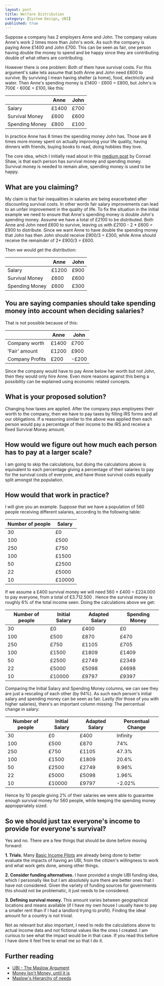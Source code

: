 ```yaml
---
layout: post
title: Welfare Distribution
category: [System Design, UBI]
published: true
---
```


Suppose a company has 2 employers Anne and John. The company values Anne's work 2 times more than John's work. As such the company is paying Anne £1400 and John £700. This can be seen as fair, one person having double the money to spend and be happy since they are contributing double of what others are contributing.

However there is one problem: Both of them have survival costs. For this argument's sake lets assume that both Anne and John need £600 to survive. By surviving I mean having shelter (a home), food, electricity and water. Then Anne's spending money is £1400 - £600 = £800, but John's is 700£ - 600£ = £100, like this:

<table>
  <thead>
    <tr>
      <th></th>
      <th>Anne</th>
      <th>John</th>
    </tr>
  </thead>
  <tbody>
    <tr>
      <td>Salary</td>
      <td>£1400</td>
      <td>£700</td>
    </tr>
    <tr>
      <td>Survival Money</td>
      <td>£600</td>
      <td>£600</td>
    </tr>
    <tr>
      <td>Spending Money</td>
      <td>£800</td>
      <td>£100</td>
    </tr>
  </tbody>
</table>

In practice Anne has 8 times the spending money John has. Those are 8 times more money spent on actually improving your life quality, having dinners with friends, buying books to read, doing hobbies they love.

The core idea, which I initially read about in this [medium post]((https://medium.com/@conradshaw/money-isnt-money-97722fe87025)) by Conrad Shaw, is that each person has survival money and spending money. Survival money is needed to remain alive, spending money is used to be happy.

<!--excerpt ends here-->

## What are you claiming?

My claim is that fair inequalities in salaries are being exacerbated after discounting survival costs. In other words fair salary improvements can lead to an unfair improvement in the quality of life. To fix the situation in the initial example we need to ensure that Anne's spending money is double John's spending money. Assume we have a total of £2100 to be distributed. Both Anne and John need £600 to survive, leaving us with £2100 - 2 * £600 = £900 to distribute. Since we want Anne to have double the spending money that John has then John should receive £900/3 = £300, while Anne should receive the remainder of 2* £900/3 = £600.

Then we would get the distribution:

<table>
  <thead>
    <tr>
      <th></th>
      <th>Anne</th>
      <th>John</th>
    </tr>
  </thead>
  <tbody>
    <tr>
      <td>Salary</td>
      <td>£1200</td>
      <td>£900</td>
    </tr>
    <tr>
      <td>Survival Money</td>
      <td>£600</td>
      <td>£600</td>
    </tr>
    <tr>
      <td>Spending Money</td>
      <td>£600</td>
      <td>£300</td>
    </tr>
  </tbody>
</table>

## You are saying companies should take spending money into account when deciding salaries?

That is not possible because of this:

<table>
  <thead>
    <tr>
      <th></th>
      <th>Anne</th>
      <th>John</th>
    </tr>
  </thead>
  <tbody>
    <tr>
      <td>Company worth</td>
      <td>£1400</td>
      <td>£700</td>
    </tr>
    <tr>
      <td>'Fair' amount</td>
      <td>£1200</td>
      <td>£900</td>
    </tr>
    <tr>
      <td>Company Profits</td>
      <td>£200</td>
      <td>-£200</td>
    </tr>
  </tbody>
</table>

Since the company would have to pay Anne below her worth but not John, then they would only hire Anne. Even more reasons against this being a possibility can be explained using economic related concepts.

## What is your proposed solution?

Changing how taxes are applied. After the company pays employees their worth to the company, then we have to pay taxes by filling IRS forms and all our obligations. If a reasoning similar to the above was applied then each person would pay a percentage of their income to the IRS and receive a fixed Survival Money amount.

## How would we figure out how much each person has to pay at a larger scale?

I am going to skip the calculations, but doing the calculations above is equivalent to each percentage giving a percentage of their salaries to pay for the survival costs of everyone, and have those survival costs equally split amongst the population.

## How would that work in practice?

I will give you an example. Suppose that we have a population of 560 people receiving different salaries, according to the following table:

<table>
  <thead>
    <tr>
      <th>Number of people</th>
      <th>Salary</th>
    </tr>
  </thead>
  <tbody>
    <tr>
      <td>30</td>
      <td>£0</td>
    </tr>
    <tr>
      <td>100</td>
      <td>£500</td>
    </tr>
    <tr>
      <td>250</td>
      <td>£750</td>
    </tr>
    <tr>
      <td>100</td>
      <td>£1500</td>
    </tr>
    <tr>
      <td>50</td>
      <td>£2500</td>
    </tr>
    <tr>
      <td>22</td>
      <td>£5000</td>
    </tr>
    <tr>
      <td>10</td>
      <td>£10000</td>
    </tr>
  </tbody>
</table>

If we assume a £400 survival money we will need 560 * £400 = £224.000 to pay everyone, from a total of £3.712.500 . Hence the survival money is roughly 6% of the total income seen. Doing the calculations above we get:

<table>
  <thead>
    <tr>
      <th>Number of people</th>
      <th>Initial Salary</th>
      <th>Adapted Salary</th>
      <th>Spending Money</th>
    </tr>
  </thead>
  <tbody>
    <tr>
      <td>30</td>
      <td>£0</td>
      <td>£400</td>
      <td>£0</td>
    </tr>
    <tr>
      <td>100</td>
      <td>£500</td>
      <td>£870</td>
      <td>£470</td>
    </tr>
    <tr>
      <td>250</td>
      <td>£750</td>
      <td>£1105</td>
      <td>£705</td>
    </tr>
    <tr>
      <td>100</td>
      <td>£1500</td>
      <td>£1809</td>
      <td>£1409</td>
    </tr>
    <tr>
      <td>50</td>
      <td>£2500</td>
      <td>£2749</td>
      <td>£2349</td>
    </tr>
    <tr>
      <td>22</td>
      <td>£5000</td>
      <td>£5098</td>
      <td>£4698</td>
    </tr>
    <tr>
      <td>10</td>
      <td>£10000</td>
      <td>£9797</td>
      <td>£9397</td>
    </tr>
  </tbody>
</table>

Comparing the Initial Salary and Spending Money columns, we can see they are just a rescaling of each other (by 94%). As such each person's initial salary and spending money can be seen as fair.
Lastly (for those of you with higher salaries), there's an important column missing: The percentual change in salary:

<table>
  <thead>
    <tr>
      <th>Number of people</th>
      <th>Initial Salary</th>
      <th>Adapted Salary</th>
      <th>Percentual Change</th>
    </tr>
  </thead>
  <tbody>
    <tr>
      <td>30</td>
      <td>£0</td>
      <td>£400</td>
      <td>Infinity</td>
    </tr>
    <tr>
      <td>100</td>
      <td>£500</td>
      <td>£870</td>
      <td>74%</td>
    </tr>
    <tr>
      <td>250</td>
      <td>£750</td>
      <td>£1105</td>
      <td>47.3%</td>
    </tr>
    <tr>
      <td>100</td>
      <td>£1500</td>
      <td>£1809</td>
      <td>20.6%</td>
    </tr>
    <tr>
      <td>50</td>
      <td>£2500</td>
      <td>£2749</td>
      <td>9.96%</td>
    </tr>
    <tr>
      <td>22</td>
      <td>£5000</td>
      <td>£5098</td>
      <td>1.96%</td>
    </tr>
    <tr>
      <td>10</td>
      <td>£10000</td>
      <td>£9797</td>
      <td>-2.02%</td>
    </tr>
  </tbody>
</table>

Hence by 10 people giving 2% of their salaries we were able to guarantee enough survival money for 560 people, while keeping the spending money approppriately sized.

## So we should just tax everyone's income to provide for everyone's survival?

Yes and no. There are a few things that should be done before moving forward:

**1. Trials.** Many [Basic Income Pilots](https://en.wikipedia.org/wiki/Basic_income_pilots) are already being done to better evaluate the impacts of having an UBI, from the citizen's willingness to work and what work gets done, among other things.

**2. Consider funding alternatives.** I have provided a single UBI funding idea, which I personally like but I am absolutely sure there are better ones that I have not considered. Given the variety of funding sources for governments this should not be problematic, it just needs to be considered.

**3. Defining survival money.** This amount varies between geographical locations and means available (if I have my own house I usually have to pay a smaller rent than if I had a landlord trying to profit). Finding the ideal amount for a country is not trivial.

Not as relevant but also important, I need to redo the calculations above to actual income data and not fictional values like the ones I created. I am curious to see what the impact would be in that case. If you read this before I have done it feel free to email me so that I do it.

## Further reading

* [UBI - The Maslow Argument](https://medium.com/basic-income/universal-basic-income-the-maslow-argument-d1346fa9a9f2)
* [Money Isn't Money, until it is](https://medium.com/@conradshaw/money-isnt-money-97722fe87025)
* [Maslow's Hierarchy of needs](https://en.wikipedia.org/wiki/Maslow%27s_hierarchy_of_needs)